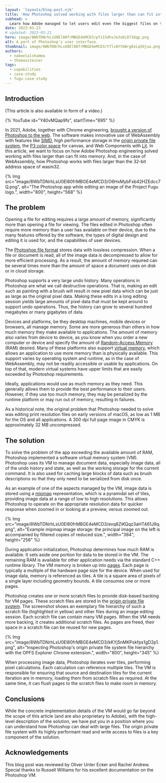 ```yaml
---
layout: 'layouts/blog-post.njk'
title: 'How Photoshop solved working with files larger than can fit into memory'
subhead: >
  Learn how Adobe managed to let users edit even the biggest files on the web version of its iconic Photoshop app.
date: 2023-03-23
# updated: 2023-03-21
hero: image/8WbTDNrhLsU0El80frMBGE4eMCD3/pYiISdhsJe3oEL871Dqp.png
alt: A part of Photoshop's user interface.
thumbnail: image/8WbTDNrhLsU0El80frMBGE4eMCD3/tTlvAYtbWrg8xLqXdjua.png
authors:
  - nabeelalshamma
  - thomassteiner
tags:
  - capabilities
  - case-study
  - fugu-case-study
---
```


## Introduction

(This article is also available in form of a video.)

{% YouTube id="Y40vMQap9fs", startTime="695" %}

In 2021, Adobe, together with Chrome engineering, [brought a version of Photoshop to the web](https://web.dev/ps-on-the-web/). The software makes innovative use of WebAssembly with features like [SIMD](https://v8.dev/features/simd), high performance storage in the [origin private file system](/articles/file-system-access/#accessing-the-origin-private-file-system), the [P3 color space](https://developer.mozilla.org/docs/Web/API/HTMLCanvasElement/getContext#colorspace) for canvas, and Web Components with [Lit](https://lit.dev/). In this article, we want to focus on how Adobe Photoshop engineering solved working with files larger than can fit into memory. And, in the case of WebAssembly, how Photoshop works with files larger than the 32-bit address space of wasm32.

{% Img src="image/8WbTDNrhLsU0El80frMBGE4eMCD3/O6HxMybFxb42HZEdcc7Q.png", alt="The Photoshop app while editing an image of the Project Fugu logo.", width="800", height="568" %}

## The problem

Opening a file for editing requires a large amount of memory, significantly more than opening a file for viewing. The files edited in Photoshop often require more memory than a user has available on their device, due to the many features offered by the software, the types of digital design and editing it is used for, and the capabilities of user devices.

The [Photoshop file format](https://helpx.adobe.com/photoshop/using/file-formats.html#photoshop_format_psd) stores data with lossless compression. When a file or document is read, all of the image data is decompressed to allow for more efficient processing. As a result, the amount of memory required can be several times more than the amount of space a document uses on disk or in cloud storage.

Photoshop supports a very large undo history. Many operations in Photoshop are what we call destructive operations. That is, making an edit such as painting with a brush will result in new pixel data which can be just as large as the original pixel data. Making these edits in a long editing session yields large amounts of pixel data that must be kept around to support undo operations. Thus, the history can grow to several hundred megabytes or many gigabytes of data.

Devices and platforms, be they desktop machines, mobile devices or browsers, all manage memory. Some are more generous than others in how much memory they make available to applications. The amount of memory also varies from device to device, as you know when you order a new computer or device and specify the amount of [Random-Access Memory](https://en.wikipedia.org/wiki/Random-access_memory) (RAM) desired. Many of these platforms also support [virtual memory](https://en.wikipedia.org/wiki/Virtual_memory), which allows an application to use more memory than is physically available. This support varies by operating system and runtime, as in the case of WebAssembly, may not be readily accessible or usable by applications. On top of that, modern virtual systems have upper limits that are easily exceeded by Photoshop requirements.

Ideally, applications would use as much memory as they need. This generally allows them to provide the best performance to their users. However, if they use too much memory, they may be penalized by the runtime platform or may run out of memory, resulting in failures.

As a historical note, the original problem that Photoshop needed to solve was editing print resolution files on early versions of macOS, as low as 1&nbsp;MB for the OS and all applications. A 300&nbsp;dpi full page image in CMYK is approximately 32&nbsp;MB uncompressed.

## The solution

To solve the problem of the app exceeding the available amount of RAM, Photoshop implemented a software virtual memory system (VM). Photoshop uses its VM to manage document data, especially image data, all of the undo history and state, as well as the working storage for the current command. It is also used for caching large blocks of data such as brush descriptions so that they only need to be serialized from disk once.

As an example of one of the aspects managed by the VM, image data is stored using a [mipmap](https://en.wikipedia.org/wiki/Mipmap) representation, which is a pyramidal set of tiles, providing image data at a range of low to high resolutions. This allows Photoshop to operate on the appropriate resolution data for quicker response when zoomed in or looking at a preview, versus zoomed out.

{% Img src="image/8WbTDNrhLsU0El80frMBGE4eMCD3/evq8ZiKQqz3aHT461J9q.png", alt="Example mipmap image storage: the principal image on the left is accompanied by filtered copies of reduced size.", width="384", height="256" %}

During application initialization, Photoshop determines how much RAM is available. It sets aside one portion for data to be stored in the VM. The remaining RAM is available for other application needs via the standard C++ runtime library. The VM memory is broken up into [pages](https://en.wikipedia.org/wiki/Page_(computer_memory)). Each page is typically a multiple of the hardware page size for the device. When used for image data, memory is referenced as tiles. A tile is a square area of pixels of a single layer including geometry bounds. A tile consumes one or more pages.

Photoshop creates one or more scratch files to provide disk-based backing for VM pages. These scratch files are stored in the [origin private file system](/articles/file-system-access/#accessing-the-origin-private-file-system). The screenshot shows an exemplary file hierarchy of such a scratch file (highlighted in yellow) and other files during an image editing session. Each scratch file can contain many VM pages. When the VM needs more backing, it creates additional scratch files. As pages are freed, their space in a scratch file can be reused for new pages.

{% Img src="image/8WbTDNrhLsU0El80frMBGE4eMCD3/kKYj5nMKPskfps1gD2p1.png", alt="Inspecting Photoshop's origin private file system file hierarchy with the OPFS Explorer Chrome extension.", width="800", height="345" %}

When processing image data, Photoshop iterates over tiles, performing pixel calculations. Each calculation can reference multiple tiles. The VM is responsible for ensuring that source and destination tiles for the current iteration are in memory, loading them from scratch files as required. At the same time, it can flush pages to the scratch files to make room in memory.

## Conclusions

While the concrete implementation details of the VM would go far beyond the scope of this article (and are also proprietary to Adobe), with the high-level description of the solution, we have put you in a position where you can understand how Photoshop can deal with large files. The origin private file system with its highly performant read and write access to files is a key component of the solution.

## Acknowledgements

This blog post was reviewed by Oliver Unter Ecker and Rachel Andrew. Special thanks to Russell Williams for his excellent documentation on the Photoshop VM.
